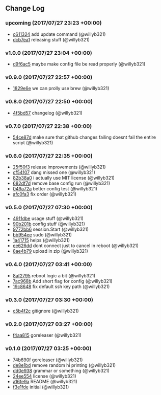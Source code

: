 ## Change Log

### upcoming (2017/07/27 23:23 +00:00)
- [c611324](https://github.com/willyb321/gthsManage/commit/c611324d6413d0f824b2f234c2f975a8b067b98c) add update command (@willyb321)
- [dcb7ea1](https://github.com/willyb321/gthsManage/commit/dcb7ea11af010d7b30ee663ba773b4761502c543) releasing stuff (@willyb321)

### v1.0.0 (2017/07/27 23:04 +00:00)
- [d9f6ac5](https://github.com/willyb321/gthsManage/commit/d9f6ac5f4b0c06c97bc9389ea64b307429686359) maybe make config file be read properly (@willyb321)

### v0.9.0 (2017/07/27 22:57 +00:00)
- [1829e6e](https://github.com/willyb321/gthsManage/commit/1829e6e2c029359f8e626d23b5d9095137ae81ba) we can prolly use brew (@willyb321)

### v0.8.0 (2017/07/27 22:50 +00:00)
- [4f5bd57](https://github.com/willyb321/gthsManage/commit/4f5bd5721bcd5bc2ecd381b420bcbf35f2d8ae3d) changelog (@willyb321)

### v0.7.0 (2017/07/27 22:38 +00:00)
- [54ce87d](https://github.com/willyb321/gthsManage/commit/54ce87d9dba3bdd41e1bcc80a4de9293a7e43512) make sure that github changes failing doesnt fail the entire script (@willyb321)

### v0.6.0 (2017/07/27 22:35 +00:00)
- [25f50f3](https://github.com/willyb321/gthsManage/commit/25f50f30d7a7ab8549a033fb7b4f123461f29d1c) release improvements (@willyb321)
- [cf54107](https://github.com/willyb321/gthsManage/commit/cf541077b00c7edeaeae07a9c5df33734f0fbc82) dang missed one (@willyb321)
- [82b38a0](https://github.com/willyb321/gthsManage/commit/82b38a032fca5d00a620d7452061490b94d4495b) i actually use MIT license (@willyb321)
- [682df7d](https://github.com/willyb321/gthsManage/commit/682df7d9713247f193ff61d65cfcb588960f899c) remove base config run (@willyb321)
- [049a72a](https://github.com/willyb321/gthsManage/commit/049a72af228770476084e03f5474bacd31789cf4) better config test (@willyb321)
- [afc0fa3](https://github.com/willyb321/gthsManage/commit/afc0fa37edf953c1aec765911b7a542be8422bae) fix order (@willyb321)

### v0.5.0 (2017/07/27 07:30 +00:00)
- [4911dbe](https://github.com/willyb321/gthsManage/commit/4911dbe55c80c50f241cf249f3a46e22cc9ab113) usage stuff (@willyb321)
- [90b201b](https://github.com/willyb321/gthsManage/commit/90b201bccbb2e2a70df418f3a907f46953ff7b00) config stuff (@willyb321)
- [9772bb6](https://github.com/willyb321/gthsManage/commit/9772bb67420009009e01dfee862c0287916a6237) session.Start (@willyb321)
- [bb954ee](https://github.com/willyb321/gthsManage/commit/bb954ee933df322b267b8d93d884fafaee69a893) sudo (@willyb321)
- [1a41715](https://github.com/willyb321/gthsManage/commit/1a41715136a1bd43fbd650e240a6887964abbd66) helps (@willyb321)
- [ee626dd](https://github.com/willyb321/gthsManage/commit/ee626dddac1fb80f9a0ecb63aa55e29c97042c96) dont connect just to cancel in reboot (@willyb321)
- [8ae4b79](https://github.com/willyb321/gthsManage/commit/8ae4b7900d06315899afee6296496cb5a1978fca) upload in zip (@willyb321)

### v0.4.0 (2017/07/27 03:41 +00:00)
- [8af2795](https://github.com/willyb321/gthsManage/commit/8af27950ccac4619683481be2da7cf8b05740569) reboot logic a bit (@willyb321)
- [7ac968b](https://github.com/willyb321/gthsManage/commit/7ac968bc3949dd1c408d65114f24b6e56622c970) Add short flag for config (@willyb321)
- [19c8648](https://github.com/willyb321/gthsManage/commit/19c8648438e9aafb4793a292db5f6ae66d2ea8f5) fix default ssh key path (@willyb321)

### v0.3.0 (2017/07/27 03:30 +00:00)
- [c5b4f2c](https://github.com/willyb321/gthsManage/commit/c5b4f2ca6501a0aeb6d7759938140405dfe508c1) gitignore (@willyb321)

### v0.2.0 (2017/07/27 03:27 +00:00)
- [f4aa815](https://github.com/willyb321/gthsManage/commit/f4aa8153cc2ee6b7209779c3a6152629daf4cb82) goreleaser (@willyb321)

### v0.1.0 (2017/07/27 03:25 +00:00)
- [74b690f](https://github.com/willyb321/gthsManage/commit/74b690feaae27ad1d0156df0a7a8923f2eede685) goreleaser (@willyb321)
- [de8e1bd](https://github.com/willyb321/gthsManage/commit/de8e1bd17c80d05ced29c16140ceaea0a5bbd608) remove random hi printing (@willyb321)
- [dd0e938](https://github.com/willyb321/gthsManage/commit/dd0e938f4c0a0fda7d8c56a94ab2d7f6e0914bd6) grammar or something (@willyb321)
- [24ee554](https://github.com/willyb321/gthsManage/commit/24ee55478274c0b2f5de6d2b1e7dcfb569507ff9) license (@willyb321)
- [a16fe9a](https://github.com/willyb321/gthsManage/commit/a16fe9acf688ea5408bd607627b2e5b505ba9093) README (@willyb321)
- [f3e1fde](https://github.com/willyb321/gthsManage/commit/f3e1fde0535f8ae01c6b3a90822adb7ba406b475) initial (@willyb321)